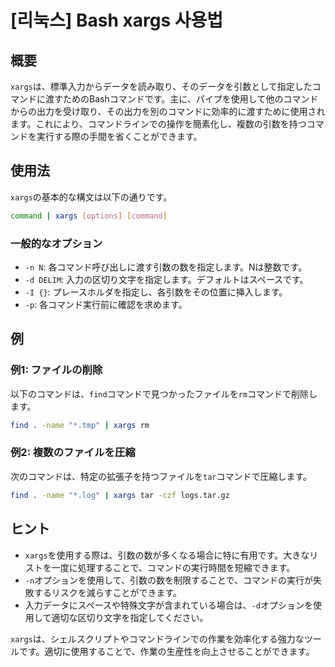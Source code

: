 # [리눅스] Bash xargs 사용법

## 概要
`xargs`は、標準入力からデータを読み取り、そのデータを引数として指定したコマンドに渡すためのBashコマンドです。主に、パイプを使用して他のコマンドからの出力を受け取り、その出力を別のコマンドに効率的に渡すために使用されます。これにより、コマンドラインでの操作を簡素化し、複数の引数を持つコマンドを実行する際の手間を省くことができます。

## 使用法
`xargs`の基本的な構文は以下の通りです。

```bash
command | xargs [options] [command]
```

### 一般的なオプション
- `-n N`: 各コマンド呼び出しに渡す引数の数を指定します。Nは整数です。
- `-d DELIM`: 入力の区切り文字を指定します。デフォルトはスペースです。
- `-I {}`: プレースホルダを指定し、各引数をその位置に挿入します。
- `-p`: 各コマンド実行前に確認を求めます。

## 例
### 例1: ファイルの削除
以下のコマンドは、`find`コマンドで見つかったファイルを`rm`コマンドで削除します。

```bash
find . -name "*.tmp" | xargs rm
```

### 例2: 複数のファイルを圧縮
次のコマンドは、特定の拡張子を持つファイルを`tar`コマンドで圧縮します。

```bash
find . -name "*.log" | xargs tar -czf logs.tar.gz
```

## ヒント
- `xargs`を使用する際は、引数の数が多くなる場合に特に有用です。大きなリストを一度に処理することで、コマンドの実行時間を短縮できます。
- `-n`オプションを使用して、引数の数を制限することで、コマンドの実行が失敗するリスクを減らすことができます。
- 入力データにスペースや特殊文字が含まれている場合は、`-d`オプションを使用して適切な区切り文字を指定してください。

`xargs`は、シェルスクリプトやコマンドラインでの作業を効率化する強力なツールです。適切に使用することで、作業の生産性を向上させることができます。